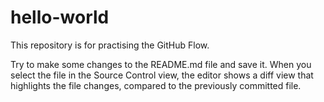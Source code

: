 # hello-world
This repository is for practising the GitHub Flow.

Try to make some changes to the README.md file and save it. When you select the file in
the Source Control view, the editor shows a diff view that highlights the file changes,
compared to the previously committed file.